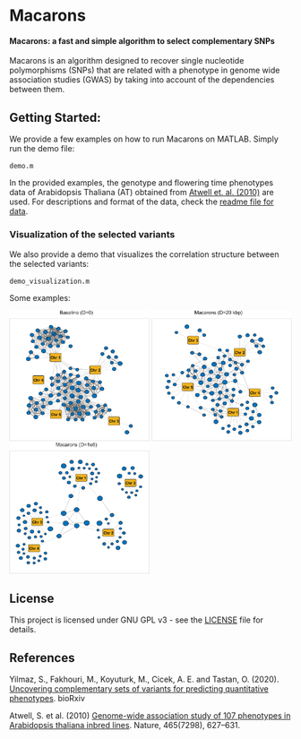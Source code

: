 # Macarons
#### Macarons: a fast and simple algorithm to select complementary SNPs
Macarons is an algorithm designed to recover single nucleotide polymorphisms (SNPs) that are related with a phenotype in genome wide association studies (GWAS) by taking into account of the dependencies between them.


## Getting Started:
We provide a few examples on how to run Macarons on MATLAB. 
Simply run the demo file:
```
demo.m
```

In the provided examples, the genotype and flowering time phenotypes data of Arabidopsis Thaliana (AT) obtained from [Atwell et. al. (2010)](https://www.ncbi.nlm.nih.gov/pubmed/20336072) are used. For descriptions and format of the data, check the [readme file for data](data/readme_data.txt).

### Visualization of the selected variants
We also provide a demo that visualizes the correlation structure between the selected variants:
```
demo_visualization.m
```
Some examples:

<img src="images/sample_00.png" width="250"> <img src="images/sample_01.png" width="250"> <img src="images/sample_02.png" width="250">

## License
This project is licensed under GNU GPL v3 - see the [LICENSE](LICENSE) file for details.

## References
Yilmaz, S., Fakhouri, M., Koyuturk, M., Cicek, A. E. and Tastan, O. (2020). [Uncovering complementary sets of variants for predicting quantitative phenotypes](https://doi.org/10.1101/2020.12.11.419952). bioRxiv

Atwell, S. et al. (2010) [Genome-wide association study of 107 phenotypes
in Arabidopsis thaliana inbred lines](https://www.ncbi.nlm.nih.gov/pubmed/20336072). Nature, 465(7298), 627–631.
